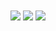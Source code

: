 <img align="center" src="https://github-readme-stats.vercel.app/api?username=AlexColmenar&theme=calm&show_icons=true&hide_border=false&count_private=true">
<img align="center" src="https://github-readme-streak-stats.herokuapp.com/?user=AlexColmenar&theme=calm&hide_border=false">
<img align="center" src="https://github-readme-stats.vercel.app/api/top-langs/?username=AlexColmenar&theme=calm&show_icons=true&hide_border=false&layout=compact">

<!--
**AlexColmenar/AlexColmenar** is a ✨ _special_ ✨ repository because its `README.md` (this file) appears on your GitHub profile.

Here are some ideas to get you started:

- 🔭 I’m currently working on ...
- 🌱 I’m currently learning ...
- 👯 I’m looking to collaborate on ...
- 🤔 I’m looking for help with ...
- 💬 Ask me about ...
- 📫 How to reach me: ...
- 😄 Pronouns: ...
- ⚡ Fun fact: ...
-->
